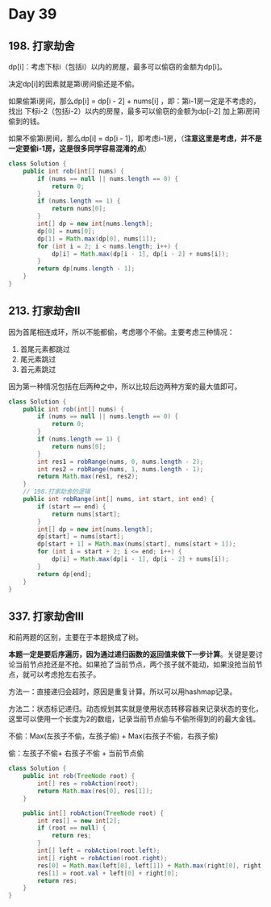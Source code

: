 # Day 39

## 198. 打家劫舍

dp[i]：考虑下标i（包括i）以内的房屋，最多可以偷窃的金额为dp[i]。

决定dp[i]的因素就是第i房间偷还是不偷。

如果偷第i房间，那么dp[i] = dp[i - 2] + nums[i] ，即：第i-1房一定是不考虑的，找出 下标i-2（包括i-2）以内的房屋，最多可以偷窃的金额为dp[i-2] 加上第i房间偷到的钱。

如果不偷第i房间，那么dp[i] = dp[i - 1]，即考虑i-1房，（**注意这里是考虑，并不是一定要偷i-1房，这是很多同学容易混淆的点**）

```java
class Solution {
    public int rob(int[] nums) {
        if (nums == null || nums.length == 0) {
            return 0;
        }
        if (nums.length == 1) {
            return nums[0];
        }
        int[] dp = new int[nums.length];
        dp[0] = nums[0];
        dp[1] = Math.max(dp[0], nums[1]);
        for (int i = 2; i < nums.length; i++) {
            dp[i] = Math.max(dp[i - 1], dp[i - 2] + nums[i]);
        }
        return dp[nums.length - 1];
    }
}
```

## 213. 打家劫舍ll

因为首尾相连成环，所以不能都偷，考虑哪个不偷。主要考虑三种情况：

1. 首尾元素都跳过
2. 尾元素跳过
3. 首元素跳过

因为第一种情况包括在后两种之中，所以比较后边两种方案的最大值即可。

```Java
class Solution {
    public int rob(int[] nums) {
        if (nums == null || nums.length == 0) {
            return 0;
        }
        if (nums.length == 1) {
            return nums[0];
        }
        int res1 = robRange(nums, 0, nums.length - 2);
        int res2 = robRange(nums, 1, nums.length - 1);
        return Math.max(res1, res2);
    }
    // 198.打家劫舍的逻辑
    public int robRange(int[] nums, int start, int end) {
        if (start == end) {
            return nums[start];
        }
        int[] dp = new int[nums.length];
        dp[start] = nums[start];
        dp[start + 1] = Math.max(nums[start], nums[start + 1]);
        for (int i = start + 2; i <= end; i++) {
            dp[i] = Math.max(dp[i - 1], dp[i - 2] + nums[i]);
        }
        return dp[end];
    }
}
```

## 337. 打家劫舍lll

和前两题的区别，主要在于本题换成了树。

**本题一定是要后序遍历，因为通过递归函数的返回值来做下一步计算**。关键是要讨论当前节点抢还是不抢。如果抢了当前节点，两个孩子就不能动，如果没抢当前节点，就可以考虑抢左右孩子。

方法一：直接递归会超时，原因是重复计算。所以可以用hashmap记录。

方法二：状态标记递归。动态规划其实就是使用状态转移容器来记录状态的变化，这里可以使用一个长度为2的数组，记录当前节点偷与不偷所得到的的最大金钱。

不偷：Max(左孩子不偷，左孩子偷) + Max(右孩子不偷，右孩子偷)

偷：左孩子不偷+ 右孩子不偷 + 当前节点偷

```Java
class Solution {
    public int rob(TreeNode root) {
        int[] res = robAction(root);
        return Math.max(res[0], res[1]);
    }

    public int[] robAction(TreeNode root) {
        int res[] = new int[2];
        if (root == null) {
            return res;
        }
        int[] left = robAction(root.left);
        int[] right = robAction(root.right);
        res[0] = Math.max(left[0], left[1]) + Math.max(right[0], right[1]);
        res[1] = root.val + left[0] + right[0];
        return res;
    }
}
```
